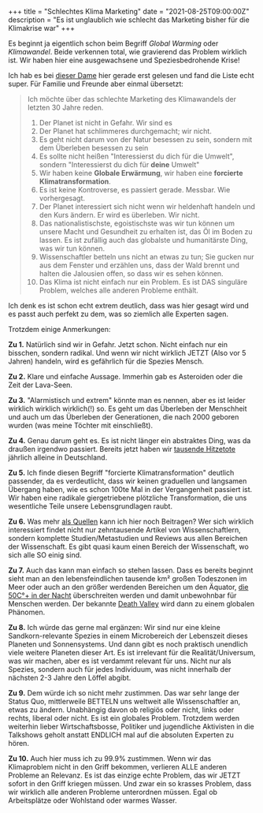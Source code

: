 +++
title = "Schlechtes Klima Marketing"
date = "2021-08-25T09:00:00Z"
description = "Es ist unglaublich wie schlecht das Marketing bisher für die Klimakrise war"
+++

Es beginnt ja eigentlich schon beim Begriff _Global Warming_ oder _Klimawandel_.
Beide verkennen total, wie gravierend das Problem wirklich ist. Wir haben hier
eine ausgewachsene und Speziesbedrohende Krise!

Ich hab es bei [dieser
Dame](https://twitter.com/annajanejoyner/status/1430201135759986689) hier gerade
erst gelesen und fand die Liste echt super. Für Familie und Freunde aber einmal
übersetzt:

> Ich möchte über das schlechte Marketing des Klimawandels der letzten 30 Jahre
> reden.
>
> 1. Der Planet ist nicht in Gefahr. Wir sind es
> 2. Der Planet hat schlimmeres durchgemacht; wir nicht.
> 3. Es geht nicht darum von der Natur besessen zu sein, sondern mit dem
>    Überleben besessen zu sein
> 4. Es sollte nicht heißen "Interessierst du dich für die Umwelt", sondern
>    "Interessierst du dich für **deine** Umwelt"
> 5. Wir haben keine **Globale Erwärmung**, wir haben eine **forcierte
>    Klimatransformation**.
> 6. Es ist keine Kontroverse, es passiert gerade. Messbar. Wie vorhergesagt.
> 7. Der Planet interessiert sich nicht wenn wir heldenhaft handeln und den Kurs
>    ändern. Er wird es überleben. Wir nicht.
> 8. Das nationalistischste, egoistischste was wir tun können um unsere Macht
>    und Gesundheit zu erhalten ist, das Öl im Boden zu lassen. Es ist zufällig
>    auch das globalste und humanitärste Ding, was wir tun können.
> 9. Wissenschaftler betteln uns nicht an etwas zu tun; Sie gucken nur aus dem
>    Fenster und erzählen uns, dass der Wald brennt und halten die Jalousien
>    offen, so dass wir es sehen können.
> 10. Das Klima ist nicht einfach nur ein Problem. Es ist DAS singuläre Problem,
>     welches alle anderen Probleme enthält.

Ich denk es ist schon echt extrem deutlich, dass was hier gesagt wird und es
passt auch perfekt zu dem, was so ziemlich alle Experten sagen. 

Trotzdem einige Anmerkungen:

**Zu 1.** Natürlich sind wir in Gefahr. Jetzt schon. Nicht einfach nur ein bisschen,
sondern radikal. Und wenn wir nicht wirklich JETZT (Also vor 5 Jahren) handeln,
wird es gefährlich für die Spezies Mensch.

**Zu 2.** Klare und einfache Aussage. Immerhin gab es Asteroiden oder die Zeit
der Lava-Seen.

**Zu 3.** "Alarmistisch und extrem" könnte man es nennen, aber es ist leider
wirklich wirklich wirklich(!) so. Es geht um das Überleben der Menschheit und
auch um das Überleben der Generationen, die nach 2000 geboren wurden (was meine
Töchter mit einschließt).

**Zu 4.** Genau darum geht es. Es ist nicht länger ein abstraktes Ding, was da
draußen irgendwo passiert. Bereits jetzt haben wir [tausende
Hitzetote](https://www.tagesschau.de/inland/hitzetote-deutschland-103.html)
jährlich alleine in Deutschland.

**Zu 5.** Ich finde diesen Begriff "forcierte Klimatransformation" deutlich
passender, da es verdeutlicht, dass wir keinen graduellen und langsamen Übergang
haben, wie es schon 100te Mal in der Vergangenheit passiert ist. Wir haben eine
radikale giergetriebene plötzliche Transformation, die uns wesentliche Teile
unsere Lebensgrundlagen raubt.

**Zu 6.** Was mehr [als
Quellen](https://www.uni-heidelberg.de/presse/meldungen/2010/m20100830_klimawandel.html)
kann ich hier noch Beitragen? Wer sich wirklich interessiert findet nicht nur
zehntausende Artikel von Wissenschaftlern, sondern komplette Studien/Metastudien
und Reviews aus allen Bereichen der Wissenschaft. Es gibt quasi kaum einen Bereich
der Wissenschaft, wo sich alle SO einig sind.

**Zu 7.** Auch das kann man einfach so stehen lassen. Dass es bereits beginnt
sieht man an den lebensfeindlichen tausende km² großen Todeszonen im Meer oder
auch an den größer werdenden Bereichen um den Äquator, [die 50C°+ in der
Nacht](https://www.heise.de/hintergrund/Klimawandel-Wenn-es-zu-heiss-zum-Ueberleben-wird-6138733.html)
überschreiten werden und damit unbewohnbar für Menschen werden. Der bekannte
[Death Valley](https://de.wikipedia.org/wiki/Death-Valley-Nationalpark) wird
dann zu einem globalen Phänomen.

**Zu 8.** Ich würde das gerne mal ergänzen: Wir sind nur eine kleine
Sandkorn-relevante Spezies in einem Microbereich der Lebenszeit dieses Planeten
und Sonnensystems. Und dann gibt es noch praktisch unendlich viele weitere
Planeten dieser Art. Es ist irrelevant für die Realität/Universum, was wir
machen, aber es ist verdammt relevant für uns. Nicht nur als Spezies, sondern
auch für jedes Individuum, was nicht innerhalb der nächsten 2-3 Jahre den Löffel
abgibt.

**Zu 9.** Dem würde ich so nicht mehr zustimmen. Das war sehr lange der Status
Quo, mittlerweile BETTELN uns weltweit alle Wissenschaftler an, etwas zu ändern.
Unabhängig davon ob religiös oder nicht, links oder rechts, liberal oder nicht.
Es ist ein globales Problem. Trotzdem werden weiterhin lieber Wirtschaftsbosse,
Politiker und jugendliche Aktivisten in die Talkshows geholt anstatt ENDLICH mal
auf die absoluten Experten zu hören.

**Zu 10.** Auch hier muss ich zu 99.9% zustimmen. Wenn wir das Klimaproblem
nicht in den Griff bekommen, verlieren ALLE anderen Probleme an Relevanz. Es ist
das einzige echte Problem, das wir JETZT sofort in den Griff kriegen müssen. Und
zwar ein so krasses Problem, dass wir wirklich alle anderen Probleme unterordnen
müssen. Egal ob Arbeitsplätze oder Wohlstand oder warmes Wasser.


